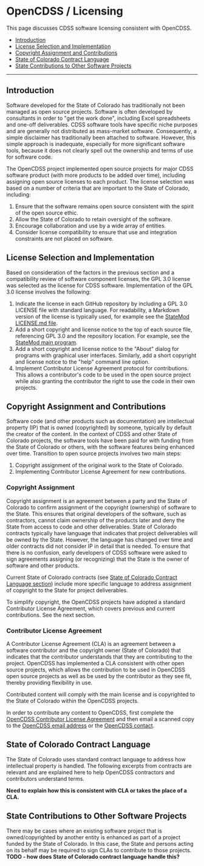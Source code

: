# OpenCDSS / Licensing #

This page discusses CDSS software licensing consistent with OpenCDSS.

* [Introduction](#introduction)
* [License Selection and Implementation](#license-selection-and-implementation)
* [Copyright Assignment and Contributions](#copyright-assignment-and-contributions)
* [State of Colorado Contract Language](#state-of-colorado-contract-language)
* [State Contributions to Other Software Projects](#state-contributions-to-other-software-projects)

-------------

## Introduction ##

Software developed for the State of Colorado has traditionally not been managed as open source projects.
Software is often developed by consultants in order to "get the work done",
including Excel spreadsheets and one-off deliverables.
CDSS software tools have specific niche purposes and are generally not distributed as mass-market software.
Consequently, a simple disclaimer has traditionally been attached to software.
However, this simple approach is inadequate, especially for more significant software tools,
because it does not clearly spell out the ownership and terms of use for software code.

The OpenCDSS project implemented open source projects for major CDSS software product
(with more products to be added over time),
including assigning open source licenses to each product.
The license selection was based on a number of criteria that are important to the State of Colorado, including:

1. Ensure that the software remains open source consistent with the spirit of the open source ethic.
2. Allow the State of Colorado to retain oversight of the software.
3. Encourage collaboration and use by a wide array of entities.
4. Consider license compatibility to ensure that use and integration constraints are not placed on software.

## License Selection and Implementation ##

Based on consideration of the factors in the previous section and a compatibility review of software component licenses,
the GPL 3.0 license was selected as the license for CDSS software.
Implementation of the GPL 3.0 license involves the following:

1. Indicate the license in each GitHub repository by including a GPL 3.0 LICENSE file with standard language.
For readability, a Markdown version of the license is typically used, for example see the
[StateMod LICENSE.md file](https://github.com/OpenCDSS/cdss-app-statemod-fortran/blob/master/LICENSE.md).
2. Add a short copyright and license notice to the top of each source file, referencing GPL 3.0 and the repository location.
For example, see the [StateMod main program](https://github.com/OpenCDSS/cdss-app-statemod-fortran/blob/master/src/main/fortran/statem.for).
3. Add a short copyright and license notice to the "About" dialog for programs with graphical user interfaces.
Similarly, add a short copyright and license notice to the "help" command line option.
4. Implement Contributor License Agreement protocol for contributions.
This allows a contributor's code to be used in the open source project while also
granting the contributor the right to use the code in their own projects.

## Copyright Assignment and Contributions ##

Software code (and other products such as documentation) are intellectual property (IP) that is owned (copyrighted) by someone,
typically by default the creator of the content.
In the context of CDSS and other State of Colorado projects, the software tools have been paid for with funding
from the State of Colorado or others, with the software features being enhanced over time.
Transition to open source projects involves two main steps:

1. Copyright assignment of the original work to the State of Colorado.
2. Implementing Contributor License Agreement for new contributions.

### Copyright Assignment ###

Copyright assignment is an agreement between a party and the State of Colorado to confirm assignment of the copyright (ownership)
of software to the State.  This ensures that original developers of the software, such as contractors,
cannot claim ownership of the products later and deny the State from access to code and other deliverables.
State of Colorado contracts typically have language that indicates that project deliverables will be owned by the State.
However, the language has changed over time and older contracts did not consider IP in detail that is needed.
To ensure that there is no confusion, early developers of CDSS software were asked to sign agreements
assigning (or recognizing) that the State is the owner of software and other products.

Current State of Colorado contracts (see [State of Colorado Contract Language section](#state-of-colorado-contract-language)) include more specific language to address assignment of copyright to the State for
project deliverables.

To simplify copyright, the OpenCDSS projects have adopted a standard Contributor License Agreement,
which covers previous and current contributions.  See the next section.

### Contributor License Agreement ###

A Contributor License Agreement (CLA) is an agreement between a software contributor and the copyright owner
(State of Colorado) that indicates that the contributor understands that they are contributing to the project.
OpenCDSS has implemented a CLA consistent with other open source projects, which allows the contribution to
be used in OpenCDSS open source projects as well as be used by the contributor as they see fit,
thereby providing flexibility in use.

Contributed content will comply with the main license and is copyrighted to the State of Colorado
within the OpenCDSS projects.

In order to contribute any content to OpenCDSS,
first complete the [OpenCDSS Contributor License Agreement](OpenCDSS-CLA-v1-2019-02-12.pdf) and then
email a scanned copy to the [OpenCDSS email address](mailto:DNR_OpenCDSS@state.co.us) or the [OpenCDSS contact](brian.macpherson@state.co.us).

## State of Colorado Contract Language ##

The State of Colorado uses standard contract language to address how intellectual property is handled.
The following excerpts from contracts are relevant and are explained here to help OpenCDSS contractors and contributors
understand terms.

**Need to explain how this is consistent with CLA or takes the place of a CLA.**

## State Contributions to Other Software Projects ##

There may be cases where an existing software project that is owned/copyrighted by another entity is
enhanced as part of a project funded by the State of Colorado.
In this case, the State and persons acting on its behalf may be required to sign CLAs to contribute
to those projects.  **TODO - how does State of Colorado contract language handle this?**
